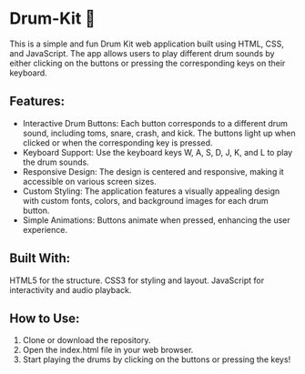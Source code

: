 # Drum-Kit 🥁
This is a simple and fun Drum Kit web application built using HTML, CSS, and JavaScript. The app allows users to play different drum sounds by either clicking on the buttons or pressing the corresponding keys on their keyboard.

## Features:
* Interactive Drum Buttons: Each button corresponds to a different drum sound, including toms, snare, crash, and kick. The buttons light up when clicked or when the corresponding key is pressed.
* Keyboard Support: Use the keyboard keys W, A, S, D, J, K, and L to play the drum sounds.
* Responsive Design: The design is centered and responsive, making it accessible on various screen sizes.
* Custom Styling: The application features a visually appealing design with custom fonts, colors, and background images for each drum button.
* Simple Animations: Buttons animate when pressed, enhancing the user experience.

## Built With:
HTML5 for the structure.
CSS3 for styling and layout.
JavaScript for interactivity and audio playback.

## How to Use:
1. Clone or download the repository.
2. Open the index.html file in your web browser.
3.  Start playing the drums by clicking on the buttons or pressing the keys!
